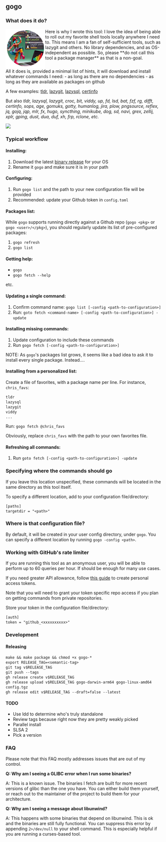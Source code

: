 
## gogo

### What does it do?

<img align="left" width="128" height="128" src="assets/gogologo_medallion.png">
Here is why I wrote this tool: I love the idea of being able to roll out my favorite shell tools locally anywhere I need to.
This means I am a fan of self-sufficient tools, such as lazygit and others. No library dependencies, and as OS-independent as possible.
So, please **do not call this tool a package manager** as that is a non-goal.

<br clear="all">
All it does is, provided a minimal list of hints, it will download and install whatever commands I need:
- as long as there are no dependencies
- as long as they are available as packages on github

A few examples: 
[tldr](https://github.com/isacikgoz/tldr), [lazygit](https://github.com/jesseduffield/lazygit), [lazysql](https://github.com/jorgerojas26/lazysql), [certinfo](https://github.com/pete911/certinfo)

But also _tldr, lazysql, lazygit, croc, bit, viddy, up, fd, lsd, bat, fzf, rg, difft, certinfo, sops, age, gomuks, gotty, humanlog, jira, plow, pngsource, reflex, jq, gojq, jqp, mlr, fx, hugo, syncthing, minikube, dog, sd, navi, grex, zellij, xplr, gping, dust, dua, duf, xh, frp, rclone, etc._

<img align="left" src="assets/gogo.gif">

<br clear="all">

### Typical workflow

#### Installing:

1. Download the latest [binary release](https://github.com/Fusion/gogo/releases) for your OS
2. Rename it `gogo` and make sure it is in your path

#### Configuring:

1. Run `gogo list` and the path to your new configuration file will be provided
2. Recommended: update your Github token in `config.toml`

#### Packages list:

While `gogo` supports running directly against a Github repo (`gogo <pkg>` or `gogo <user>/</pkg>`), 
you should regularly update its list of pre-configured packages:

1. `gogo refresh`
2. `gogo list`

#### Getting help:

- `gogo`
- `gogo fetch --help`

etc.

#### Updating a single command:

1. Confirm command name: `gogo list [-config <path-to-configuration>]`
2. Run: `goto fetch <command-name> [-config <path-to-configuration>] -update`

#### Installing missing commands:

1. Update configuration to include these commands
2. Run `gogo fetch [-config <path-to-configuration>]`

NOTE: As `gogo`'s packages list grows, it seems like a bad idea to ask it to install every single package. 
Instead....

#### Installing from a personalized list:

Create a file of favorites, with a package name per line. For instance, `chris_favs`:

```
tldr
lazysql
lazygit
viddy
...
```

Run: `gogo fetch @chris_favs`

Obviously, replace `chris_favs` with the path to your own favorites file.

#### Refreshing all commands:

1. Run `goto fetch [-config <path-to-configuration>] -update`

### Specifying where the commands should go

If you leave this location unspecified, these commands will be located in the same directory as this tool itself.

To specify a different location, add to your configuration file/directory:

```
[paths]
targetdir = "<path>"
```

### Where is that configuration file?

By default, it will be created in your user config directory, under `gogo`. You can specify a different location by running `gogo -config <path>`.

### Working with GitHub's rate limiter

If you are running this tool as an anonymous user, you will be able to perform up to 60 queries per hour. If should be enough for many use cases.

If you need greater API allowance, follow [this guide](https://docs.github.com/en/authentication/keeping-your-account-and-data-secure/managing-your-personal-access-tokens) to create personal access tokens. 

Note that you will need to grant your token specific repo access if you plan on getting commands from private repositories.

Store your token in the configuration file/directory:

```
[auth]
token = "github_<xxxxxxxxxx>"
```

### Development

#### Releasing

```
make && make package && chmod +x gogo-*
export RELEASE_TAG=<semantic-tag>
git tag v$RELEASE_TAG
git push --tags
gh release create v$RELEASE_TAG
gh release upload v$RELEASE_TAG gogo-darwin-arm64 gogo-linux-amd64 config.tgz
gh release edit v$RELEASE_TAG --draft=false --latest
```

#### TODO

- Use ldd to determine who's truly standalone
- Review tags because right now they are pretty weakly picked
- Parallel install
- SLSA 2
- Pick a version

### FAQ

Please note that this FAQ mostly addresses issues that are out of my control.

**Q: Why am I seeing a GLIBC error when I run some binaries?**

A: This is a known issue. The binaries I fetch are built for more recent versions of glibc than the one you have. 
You can either build them yourself, or reach out to the maintainer of the project to build them for your architecture.

**Q: Why am I seeing a message about libunwind?**

A: This happens with some binaries that depend on libunwind. This is ok and the binaries are still fully functional. You can suppress this error by appending `2>/dev/null` to your shell command. This is especially helpful if you are running a curses-based tool.
